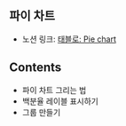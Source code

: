 ## 파이 차트  <br>
- 노션 링크: 
[태블로: Pie chart](https://www.notion.so/Pie-chart-2e8a93f99001437a8439e3589fd730d0)
## Contents
- 파이 차트 그리는 법
- 백분율 레이블 표시하기
- 그룹 만들기
